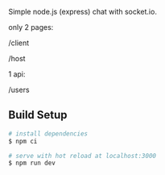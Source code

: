 Simple node.js (express) chat with socket.io.

only 2 pages:

/client

/host

1 api:

/users

## Build Setup

``` bash
# install dependencies
$ npm ci

# serve with hot reload at localhost:3000
$ npm run dev
```
